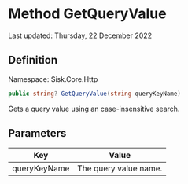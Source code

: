 # Method GetQueryValue
Last updated: Thursday, 22 December 2022

## Definition
Namespace: Sisk.Core.Http

```csharp
public string? GetQueryValue(string queryKeyName)
```

Gets a query value using an case-insensitive search.

## Parameters

| Key | Value |
| --- | --- |
| queryKeyName | The query value name. | 

